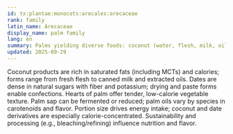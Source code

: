 ```yaml
---
id: tx:plantae:monocots:arecales:arecaceae
rank: family
latin_name: Arecaceae
display_name: palm family
lang: en
summary: Palms yielding diverse foods: coconut (water, flesh, milk, oil), date and other palm fruits, hearts of palm, and sap-derived products; this node captures highly varied energy density and use cases.
updated: 2025-09-29
---
```


Coconut products are rich in saturated fats (including MCTs) and calories; forms range from fresh flesh to canned milk and extracted oils. Dates are dense in natural sugars with fiber and potassium; drying and paste forms enable confections. Hearts of palm offer tender, low-calorie vegetable texture. Palm sap can be fermented or reduced; palm oils vary by species in carotenoids and flavor. Portion size drives energy intake; coconut and date derivatives are especially calorie-concentrated. Sustainability and processing (e.g., bleaching/refining) influence nutrition and flavor.
